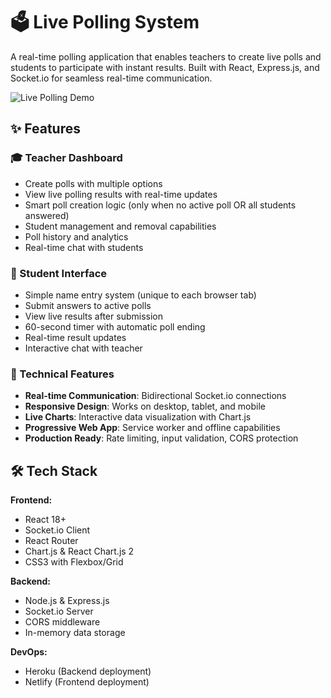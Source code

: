 # 🗳️ Live Polling System

A real-time polling application that enables teachers to create live polls and students to participate with instant results. Built with React, Express.js, and Socket.io for seamless real-time communication.

![Live Polling Demo](https://via.placeholder.com/800x400/007bff/ffffff?text=Live+Polling+System)

## ✨ Features

### 🎓 Teacher Dashboard
- Create polls with multiple options
- View live polling results with real-time updates
- Smart poll creation logic (only when no active poll OR all students answered)
- Student management and removal capabilities
- Poll history and analytics
- Real-time chat with students

### 📱 Student Interface
- Simple name entry system (unique to each browser tab)
- Submit answers to active polls
- View live results after submission
- 60-second timer with automatic poll ending
- Real-time result updates
- Interactive chat with teacher

### 🚀 Technical Features
- **Real-time Communication**: Bidirectional Socket.io connections
- **Responsive Design**: Works on desktop, tablet, and mobile
- **Live Charts**: Interactive data visualization with Chart.js
- **Progressive Web App**: Service worker and offline capabilities
- **Production Ready**: Rate limiting, input validation, CORS protection

## 🛠️ Tech Stack

**Frontend:**
- React 18+
- Socket.io Client
- React Router
- Chart.js & React Chart.js 2
- CSS3 with Flexbox/Grid

**Backend:**
- Node.js & Express.js
- Socket.io Server
- CORS middleware
- In-memory data storage

**DevOps:**
- Heroku (Backend deployment)
- Netlify (Frontend deployment)

